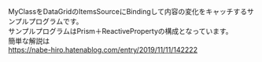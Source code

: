 MyClassをDataGridのItemsSourceにBindingして内容の変化をキャッチするサンプルプログラムです。  
サンプルプログラムはPrism＋ReactivePropertyの構成となっています。  
簡単な解説は  
https://nabe-hiro.hatenablog.com/entry/2019/11/11/142222
